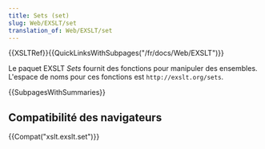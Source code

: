 ```yaml
---
title: Sets (set)
slug: Web/EXSLT/set
translation_of: Web/EXSLT/set
---
```


{{XSLTRef}}{{QuickLinksWithSubpages("/fr/docs/Web/EXSLT")}}

Le paquet EXSLT <i lang="en">Sets</i> fournit des fonctions pour manipuler des ensembles. L'espace de noms pour ces fonctions est `http://exslt.org/sets`.

{{SubpagesWithSummaries}}

## Compatibilité des navigateurs

{{Compat("xslt.exslt.set")}}
